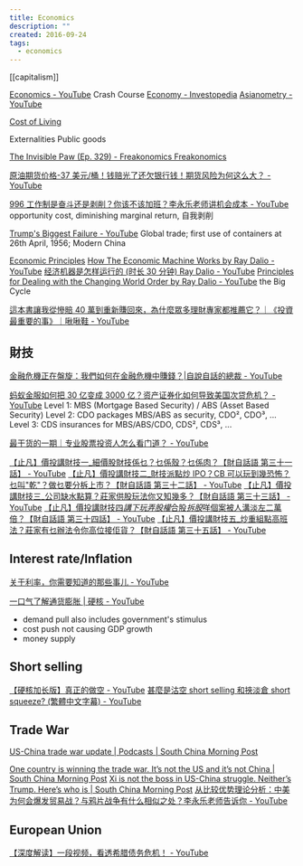 ```yaml
---
title: Economics
description: ""
created: 2016-09-24
tags:
  - economics
---
```


[[capitalism]]

[Economics - YouTube](https://www.youtube.com/playlist?list=PL8dPuuaLjXtPNZwz5_o_5uirJ8gQXnhEO) Crash Course
[Economy - Investopedia](https://www.investopedia.com/economy-4689801)
[Asianometry - YouTube](https://www.youtube.com/channel/UC1LpsuAUaKoMzzJSEt5WImw)

[Cost of Living](https://www.expatistan.com/cost-of-living)

Externalities
Public goods

[The Invisible Paw (Ep. 329) - Freakonomics Freakonomics](http://freakonomics.com/podcast/animal-economics/)

[原油期货价格-37 美元/桶！钱赔光了还欠银行钱！期货风险为何这么大？ - YouTube](https://www.youtube.com/watch?v=ii1fTxhD_D0)

[996 工作制是奋斗还是剥削？你该不该加班？李永乐老师讲机会成本 - YouTube](https://www.youtube.com/watch?v=U4kpHYIuV6c) opportunity cost, diminishing marginal return, 自我剥削

[Trump's Biggest Failure - YouTube](https://www.youtube.com/watch?v=hhMAt3BluAU) Global trade; first use of containers at 26th April, 1956; Modern China

[Economic Principles](https://www.economicprinciples.org/)
[How The Economic Machine Works by Ray Dalio - YouTube](https://www.youtube.com/watch?v=PHe0bXAIuk0)
[经济机器是怎样运行的 (时长 30 分钟) Ray Dalio - YouTube](https://www.youtube.com/watch?v=rFV7wdEX-Mo)
[Principles for Dealing with the Changing World Order by Ray Dalio - YouTube](https://www.youtube.com/watch?v=xguam0TKMw8) the Big Cycle

[這本書讓我從慘賠 40 萬到重新賺回來，為什麼眾多理財專家都推薦它？｜《投資最重要的事》｜啾啾鞋 - YouTube](https://www.youtube.com/watch?v=9oV47AeaYmw)

## 財技

[金融危機正在盤旋：我們如何在金融危機中賺錢？|自說自話的總裁 - YouTube](https://www.youtube.com/watch?v=vuqLqQtfrjg)

[蚂蚁金服如何把 30 亿变成 3000 亿？资产证券化如何导致美国次贷危机？ - YouTube](https://www.youtube.com/watch?v=JhSKLEkrV0c)
Level 1: MBS (Mortgage Based Security) / ABS (Asset Based Security)
Level 2: CDO packages MBS/ABS as security, CDO², CDO³, ...
Level 3: CDS insurances for MBS/ABS/CDO, CDS², CDS³, ...

[最干货的一期｜专业股票投资人怎么看门道？ - YouTube](https://www.youtube.com/watch?v=xnIYIpXKvNM)

[【止凡】價投講財技一\_細價股財技係乜？乜係殼？乜係肉？【財自話語 第三十一話】 - YouTube](https://www.youtube.com/watch?v=kdqXy_OjL30)
[【止凡】價投講財技二\_財技派點炒 IPO？CB 可以玩到幾恐怖？乜叫"乾"？做乜要分柝上市？【財自話語 第三十二話】 - YouTube](https://www.youtube.com/watch?v=_c6tQd9YSe4)
[【止凡】價投講財技三\_公司缺水點算？莊家供股玩法你又知幾多？【財自話語 第三十三話】 - YouTube](https://www.youtube.com/watch?v=AtZ4_t2zhag)
[【止凡】價投講財技四*講下玩弄股權*合股*拆股*咩個案被人溝淡左二萬倍？【財自話語 第三十四話】 - YouTube](https://www.youtube.com/watch?v=xrz22HL9nzE)
[【止凡】價投講財技五\_炒重組點高班法？莊家有乜辦法令你高位接佢貨？【財自話語 第三十五話】 - YouTube](https://www.youtube.com/watch?v=CKx6vmSLy5M&t=2s)

## Interest rate/Inflation

[关于利率，你需要知道的那些事儿 - YouTube](https://www.youtube.com/watch?v=u3Q9BpZOhP8)

[一口气了解通货膨胀 | 硬核 - YouTube](https://www.youtube.com/watch?v=vHUZVwvvP7o)

- demand pull
  also includes government's stimulus
- cost push
  not causing GDP growth
- money supply

## Short selling

[【硬核加长版】真正的做空 - YouTube](https://www.youtube.com/watch?v=--KnsLGfXWM)
[甚麼是沽空 short selling 和挾淡倉 short squeeze? (繁體中文字幕) - YouTube](https://www.youtube.com/watch?v=UEO4tm_n54k)

## Trade War

[US-China trade war update | Podcasts | South China Morning Post](https://www.scmp.com/podcasts/us-china-trade-war-update)

[One country is winning the trade war. It’s not the US and it’s not China | South China Morning Post](https://www.scmp.com/week-asia/opinion/article/3017498/one-country-winning-trade-war-its-not-us-and-its-not-china)
[Xi is not the boss in US-China struggle. Neither’s Trump. Here’s who is | South China Morning Post](https://www.scmp.com/week-asia/opinion/article/3016557/xi-not-boss-us-china-struggle-neithers-trump-heres-who)
[从比较优势理论分析：中美为何会爆发贸易战？与鸦片战争有什么相似之处？李永乐老师告诉你 - YouTube](https://www.youtube.com/watch?v=nwLqo83iqks)

## European Union

[【深度解读】一段视频，看透希腊债务危机！ - YouTube](https://www.youtube.com/watch?v=BcgyPJWclEw)
